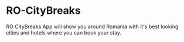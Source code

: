 # RO-CityBreaks
RO CityBreaks App will show you around Romania with it's best looking cities and hotels where you can book your stay.
